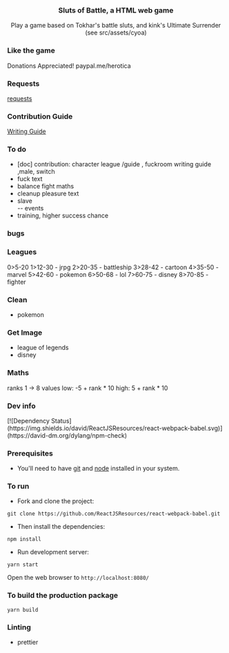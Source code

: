 <p align="center">
    <h3 align="center">Sluts of Battle, a HTML web game<br></h3>
</p>

<p align="center">
  Play a game based on Tokhar's battle sluts, and kink's Ultimate Surrender (see src/assets/cyoa)
</p>

### Like the game

Donations Appreciated!
paypal.me/herotica

### Requests

[requests](docs/requests.md)

### Contribution Guide

[Writing Guide](docs/WritingGuide.md)

### To do

- [doc] contribution:  character league /guide , fuckroom writing guide ,male, switch   
- fuck text   
- balance fight maths   
- cleanup pleasure text   
- slave    
  -- events    
- training, higher success chance

### bugs


### Leagues

0>5-20
1>12-30 - jrpg
2>20-35 - battleship
3>28-42 - cartoon
4>35-50 - marvel 
5>42-60 - pokemon
6>50-68 - lol
7>60-75 - disney
8>70-85 - fighter

### Clean
- pokemon

### Get Image

- league of legends
- disney

### Maths

ranks 1 -> 8
values 
low: -5 + rank * 10
high: 5 + rank * 10
### Dev info

<div class="center">
  [![Dependency Status](https://img.shields.io/david/ReactJSResources/react-webpack-babel.svg)](https://david-dm.org/dylang/npm-check)
</div>

### Prerequisites

- You'll need to have [git](https://git-scm.com/) and [node](https://nodejs.org/en/) installed in your system.

### To run

- Fork and clone the project:

```
git clone https://github.com/ReactJSResources/react-webpack-babel.git
```

- Then install the dependencies:

```
npm install
```

- Run development server:

```
yarn start
```

Open the web browser to `http://localhost:8080/`

### To build the production package

```
yarn build
```

### Linting

- prettier
